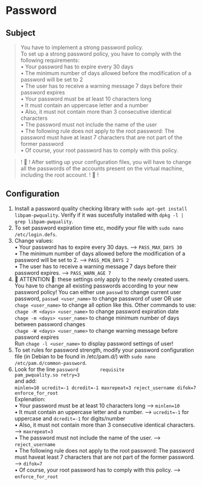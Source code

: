 # Password

## Subject
> You have to implement a strong password policy.  
> To set up a strong password policy, you have to comply with the following requirements:  
> • Your password has to expire every 30 days  
> • The minimum number of days allowed before the modification of a password will be set to 2  
> • The user has to receive a warning message 7 days before their password expires  
> • Your password must be at least 10 characters long  
> • It must contain an uppercase letter and a number  
> • Also, it must not contain more than 3 consecutive identical characters  
> • The password must not include the name of the user  
> • The following rule does not apply to the root password: The password must have at least 7 characters that are not part of the former password  
> • Of course, your root password has to comply with this policy.  

> ! 🚨 ! After setting up your configuration files, you will have to change all the passwords of the accounts present on the virtual machine, including the root account. ! 🚨 !

## Configuration 
1. Install a password quality checking library with `sudo apt-get install libpam-pwquality`. Verify if it was sucesfully installed with `dpkg -l | grep libpam-pwquality`.
2. To set password expiration time etc, modify your file with `sudo nano /etc/login.defs`.
3. Change values:  
• Your password has to expire every 30 days. --> `PASS_MAX_DAYS 30`  
• The minimum number of days allowed before the modification of a password will be set to 2. --> `PASS_MIN_DAYS 2`  
• The user has to receive a warning message 7 days before their password expires. --> `PASS_WARN_AGE 7`   
4. 🚨 ATTENTION 🚨: these settings only apply to the newly created users. You have to change all existing passwords according to your new password policy! You can either use `passwd` to change current user password, `passwd <user_name>` to change password of user OR use `chage <user_name>` to change all option like this.
Other commands to use:  
`chage -M <days> <user_name>` to change password expiration date  
`chage -m <days> <user_name>` to change minimum number of days between password changes  
`chage -W <days> <user_name>` to change warning message before password expires  
Run `chage -l <user_name>` to display password settings of user!
5. To set rules for password strength, modify your password configuration file (in Debian to be found in /etc/pam.d/) with `sudo nano /etc/pam.d/common-password`.
6. Look for the line `password        requisite                       pam_pwquality.so retry=3`  
and add:  
`minlen=10 ucredit=-1 dcredit=-1 maxrepeat=3 reject_username difok=7 enforce_for_root`  
Explenation:  
• Your password must be at least 10 characters long --> `minlen=10`  
• It must contain an uppercase letter and a number. --> `ucredit=-1` for uppercase and `dcredit=-1` for digits/number  
• Also, it must not contain more than 3 consecutive identical characters. --> `maxrepeat=3`  
• The password must not include the name of the user. --> `reject_username`  
• The following rule does not apply to the root password: The password must haveat least 7 characters that are not part of the former password. --> `difok=7`  
• Of course, your root password has to comply with this policy. --> `enforce_for_root`  
